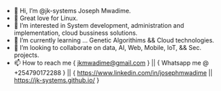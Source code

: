 - 👋 Hi, I’m @jk-systems Joseph Mwadime.
- 💞️ Great love for Linux.
- 👀 I’m interested in System development, administration and implementation, cloud bussiness solutions.
- 🌱 I’m currently learning ... Genetic Algorithims && Cloud technologies.
- 💞️ I’m looking to collaborate on data, AI, Web, Mobile, IoT, && Sec. projects.
- 📫 How to reach me { jkmwadime@gmail.com } || { Whatsapp me @ +254790172288 } || { https://www.linkedin.com/in/josephmwadime || https://jk-systems.github.io/ }

<!---
jk-systems/jk-systems is a ✨ special ✨ repository because its `README.md` (this file) appears on your GitHub profile.
You can click the Preview link to take a look at your changes.
--->
